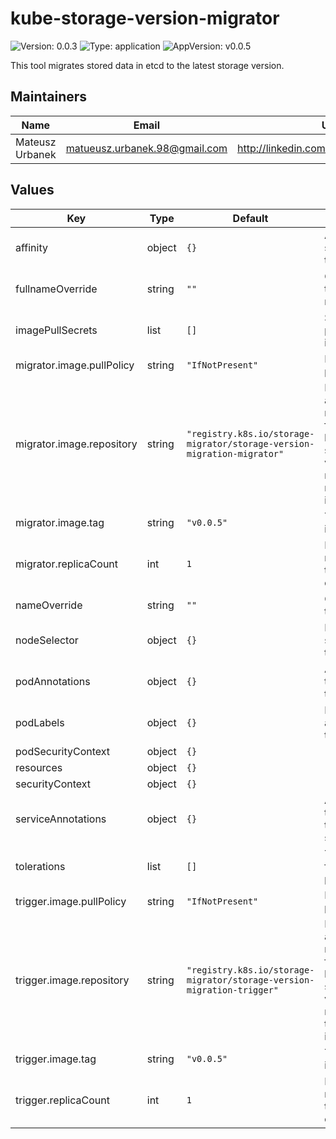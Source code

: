 # kube-storage-version-migrator

![Version: 0.0.3](https://img.shields.io/badge/Version-0.0.3-informational?style=flat) ![Type: application](https://img.shields.io/badge/Type-application-informational?style=flat) ![AppVersion: v0.0.5](https://img.shields.io/badge/AppVersion-v0.0.5-informational?style=flat)

This tool migrates stored data in etcd to the latest storage version.

## Maintainers

| Name | Email | Url |
| ---- | ------ | --- |
| Mateusz Urbanek | <matueusz.urbanek.98@gmail.com> | <http://linkedin.com/in/urbanekmateusz> |

## Values

| Key | Type | Default | Description |
|-----|------|---------|-------------|
| affinity | object | `{}` | Affinity settings for the pods. |
| fullnameOverride | string | `""` | Override for the full name. |
| imagePullSecrets | list | `[]` | Secrets for pulling images. |
| migrator.image.pullPolicy | string | `"IfNotPresent"` | Image pull policy. |
| migrator.image.repository | string | `"registry.k8s.io/storage-migrator/storage-version-migration-migrator"` | Registry and repository for the kube-storage-version-migrator migrator image. |
| migrator.image.tag | string | `"v0.0.5"` | Tag for the image. |
| migrator.replicaCount | int | `1` | Number of replicas for the deployment. |
| nameOverride | string | `""` | Override for the name. |
| nodeSelector | object | `{}` | Node selector for the pods. |
| podAnnotations | object | `{}` | Annotations to be added to the pods. |
| podLabels | object | `{}` | Labels to be added to the pods. |
| podSecurityContext | object | `{}` |  |
| resources | object | `{}` |  |
| securityContext | object | `{}` |  |
| serviceAnnotations | object | `{}` | Annotations to be added to the services. |
| tolerations | list | `[]` | Tolerations for the pods. |
| trigger.image.pullPolicy | string | `"IfNotPresent"` | Image pull policy. |
| trigger.image.repository | string | `"registry.k8s.io/storage-migrator/storage-version-migration-trigger"` | Registry and repository for the kube-storage-version-migrator trigger image. |
| trigger.image.tag | string | `"v0.0.5"` | Tag for the image. |
| trigger.replicaCount | int | `1` | Number of replicas for the deployment. |


